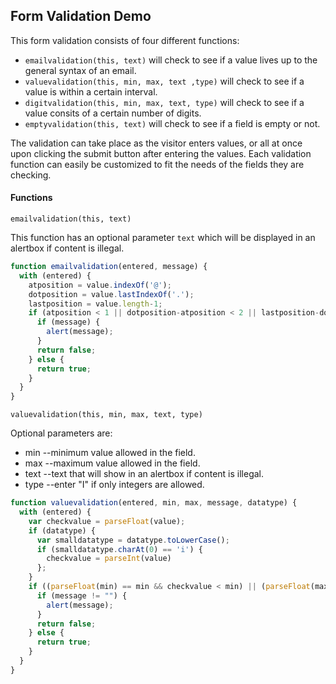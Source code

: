 ## Form Validation Demo
This form validation consists of four different functions:

- `emailvalidation(this, text)` will check to see if a value lives up to the general syntax of an email.
- `valuevalidation(this, min, max, text ,type)` will check to see if a value is within a certain interval.
- `digitvalidation(this, min, max, text, type)` will check to see if a value consits of a certain number of digits. 
- `emptyvalidation(this, text)` will check to see if a field is empty or not.

The validation can take place as the visitor enters values, or all at once upon clicking the submit button after entering the values. Each validation function can easily be customized to fit the needs of the fields they are checking. 

#### Functions
`emailvalidation(this, text)`

This function has an optional parameter `text` which will be displayed in an alertbox if content is illegal.
```javascript
function emailvalidation(entered, message) {
  with (entered) {
    atposition = value.indexOf('@'); 
    dotposition = value.lastIndexOf('.');
    lastposition = value.length-1;
    if (atposition < 1 || dotposition-atposition < 2 || lastposition-dotposition > 3 || lastposition-dotposition < 2) {
      if (message) {
        alert(message);
      }
      return false;
    } else {
      return true;
    }
  }
}
```
`valuevalidation(this, min, max, text, type)`

Optional parameters are:
- min --minimum value allowed in the field.
- max --maximum value allowed in the field.
- text --text that will show in an alertbox if content is illegal.
- type --enter "I" if only integers are allowed.
```javascript
function valuevalidation(entered, min, max, message, datatype) {
  with (entered) {
    var checkvalue = parseFloat(value);
    if (datatype) {
      var smalldatatype = datatype.toLowerCase();
      if (smalldatatype.charAt(0) == 'i') {
        checkvalue = parseInt(value)
      };
    }
    if ((parseFloat(min) == min && checkvalue < min) || (parseFloat(max) == max && checkvalue > max) || value != checkvalue) {
      if (message != "") {
        alert(message);
      } 
      return false;
    } else {
      return true;
    }
  }
} 
```
